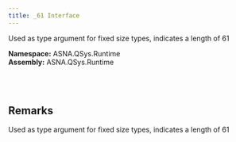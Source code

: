 ```yaml
---
title: _61 Interface
---
```


Used as type argument for fixed size types, indicates a length of 61

**Namespace:** ASNA.QSys.Runtime <br/>
**Assembly:** ASNA.QSys.Runtime

<br>
<br>

## Remarks

Used as type argument for fixed size types, indicates a length of 61

[//]: # ($$TODO: Complete the Remarks section.)

<br>
<br>

